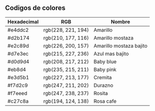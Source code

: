 ## Codigos de colores

| Hexadecimal | RGB                | Nombre                  |
| ----------- | ------------------ | ----------------------- |
| #e4ddc2     | rgb(228, 221, 194) | Amarillo                |
| #d2b174     | rgb(210, 177, 116) | Amarillo mostaza        |
| #e2c89d     | rgb(226, 200, 157) | Amarillo mostaza bajito |
| #d7e3ec     | rgb(215, 227, 236) | Azul mas bajito         |
| #d0d9d4     | rgb(208, 217, 212) | Baby blue               |
| #eb8d4      | rgb(235, 215, 211) | Baby pink               |
| #e3d5b1     | rgb(227, 213, 177) | Cremita                 |
| #f7d2c9     | rgb(247, 211, 202) | Durazno                 |
| #f7eeed     | rgb(247, 238, 237) | Rosita                  |
| #c27c8a     | rgb(194, 124, 138) | Rosa cafe               |
